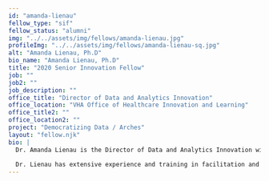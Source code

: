 ```yaml
---
id: "amanda-lienau"
fellow_type: "sif"
fellow_status: "alumni"
img: "../../assets/img/fellows/amanda-lienau.jpg"
profileImg: "../../assets/img/fellows/amanda-lienau-sq.jpg"
alt: "Amanda Lienau, Ph.D"
bio_name: "Amanda Lienau, Ph.D"
title: "2020 Senior Innovation Fellow"
job: ""
job2: ""
job_description: ""
office_title: "Director of Data and Analytics Innovation"
office_location: "VHA Office of Healthcare Innovation and Learning"
office_title2: ""
office_location2: ""
project: "Democratizing Data / Arches"
layout: "fellow.njk"
bio: |
  Dr. Amanda Lienau is the Director of Data and Analytics Innovation with the VHA Innovation Ecosystem. She has led dozens of small-scale and large-scale innovation initiatives with a primary focus on increasing meaningful use of information to increase access to care, improve equitable outcomes, and improve quality of life. Prior to this, she was the Senior Innovation Fellow working on a project to democratize data and the Innovation Specialist at the VA St. Louis Health Care System. She has also held leadership roles in implementing programs for prevention, integrative and complementary care, and health behavior change at VA.<br><br>
 
  Dr. Lienau has extensive experience and training in facilitation and advancing learning in adults. She holds a Ph.D. in Counseling Psychology from The Ohio State University.
---
```

